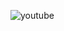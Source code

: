 ![youtube](https://user-images.githubusercontent.com/102135008/218471681-109954e2-9e59-4eeb-9b90-2b691e086c2b.jpg)
